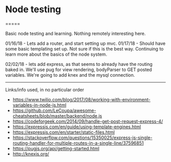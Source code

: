 # Node testing
=====

Basic node testing and learning. Nothing remotely interesting here.

01/16/18 - Lets add a router, and start setting up mvc.
01/17/18 - Should have some basic templating set up. Not sure if this is the best way. Continuing to learn more about the basics of the node system.

02/02/18 - lets add express, as that seems to already have the routing baked in. We'll use pug for view rendering, bodyParser to GET posted variables. We're going to add knex and the mysql connection.

----
Links/info used, in no particular order
* https://www.twilio.com/blog/2017/08/working-with-environment-variables-in-node-js.html
* https://github.com/LeCoupa/awesome-cheatsheets/blob/master/backend/node.js
* https://codeforgeek.com/2014/09/handle-get-post-request-express-4/
* https://expressjs.com/en/guide/using-template-engines.html
* https://expressjs.com/en/starter/static-files.html
* https://stackoverflow.com/questions/15350025/express-js-single-routing-handler-for-multiple-routes-in-a-single-line/37596851
* https://pugjs.org/api/getting-started.html
* http://knexjs.org/


